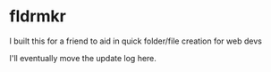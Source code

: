 # fldrmkr
I built this for a friend to aid in quick folder/file creation for web devs

I'll eventually move the update log here.
